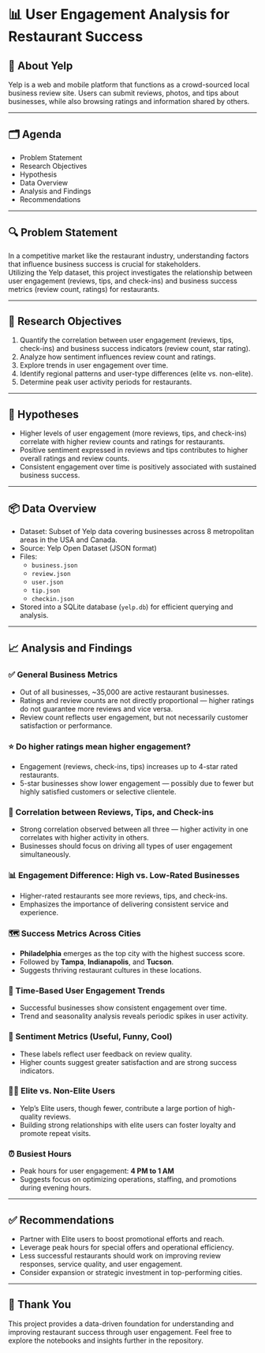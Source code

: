 # 📊 User Engagement Analysis for **Restaurant Success**

## 📌 About Yelp  
Yelp is a web and mobile platform that functions as a crowd-sourced local business review site. Users can submit reviews, photos, and tips about businesses, while also browsing ratings and information shared by others.

---

## 🗂️ Agenda  
- Problem Statement  
- Research Objectives  
- Hypothesis  
- Data Overview  
- Analysis and Findings  
- Recommendations

---

## 🔍 Problem Statement  
In a competitive market like the restaurant industry, understanding factors that influence business success is crucial for stakeholders.  
Utilizing the Yelp dataset, this project investigates the relationship between user engagement (reviews, tips, and check-ins) and business success metrics (review count, ratings) for restaurants.

---

## 🎯 Research Objectives  
1. Quantify the correlation between user engagement (reviews, tips, check-ins) and business success indicators (review count, star rating).  
2. Analyze how sentiment influences review count and ratings.  
3. Explore trends in user engagement over time.  
4. Identify regional patterns and user-type differences (elite vs. non-elite).  
5. Determine peak user activity periods for restaurants.

---

## 🧪 Hypotheses  
- Higher levels of user engagement (more reviews, tips, and check-ins) correlate with higher review counts and ratings for restaurants.  
- Positive sentiment expressed in reviews and tips contributes to higher overall ratings and review counts.  
- Consistent engagement over time is positively associated with sustained business success.

---

## 📦 Data Overview  
- Dataset: Subset of Yelp data covering businesses across 8 metropolitan areas in the USA and Canada.  
- Source: Yelp Open Dataset (JSON format)  
- Files:  
  - `business.json`  
  - `review.json`  
  - `user.json`  
  - `tip.json`  
  - `checkin.json`  
- Stored into a SQLite database (`yelp.db`) for efficient querying and analysis.

---

## 📈 Analysis and Findings  

### ✅ General Business Metrics  
- Out of all businesses, ~35,000 are active restaurant businesses.  
- Ratings and review counts are not directly proportional — higher ratings do not guarantee more reviews and vice versa.  
- Review count reflects user engagement, but not necessarily customer satisfaction or performance.

### ⭐ Do higher ratings mean higher engagement?
- Engagement (reviews, check-ins, tips) increases up to 4-star rated restaurants.  
- 5-star businesses show lower engagement — possibly due to fewer but highly satisfied customers or selective clientele.

### 🔄 Correlation between Reviews, Tips, and Check-ins  
- Strong correlation observed between all three — higher activity in one correlates with higher activity in others.  
- Businesses should focus on driving all types of user engagement simultaneously.

### 📊 Engagement Difference: High vs. Low-Rated Businesses  
- Higher-rated restaurants see more reviews, tips, and check-ins.  
- Emphasizes the importance of delivering consistent service and experience.

### 🗺️ Success Metrics Across Cities  
- **Philadelphia** emerges as the top city with the highest success score.  
- Followed by **Tampa**, **Indianapolis**, and **Tucson**.  
- Suggests thriving restaurant cultures in these locations.

### 📅 Time-Based User Engagement Trends  
- Successful businesses show consistent engagement over time.  
- Trend and seasonality analysis reveals periodic spikes in user activity.

### 💬 Sentiment Metrics (Useful, Funny, Cool)  
- These labels reflect user feedback on review quality.  
- Higher counts suggest greater satisfaction and are strong success indicators.

### 🧑‍💼 Elite vs. Non-Elite Users  
- Yelp’s Elite users, though fewer, contribute a large portion of high-quality reviews.  
- Building strong relationships with elite users can foster loyalty and promote repeat visits.

### ⏰ Busiest Hours  
- Peak hours for user engagement: **4 PM to 1 AM**  
- Suggests focus on optimizing operations, staffing, and promotions during evening hours.

---

## ✅ Recommendations  

- Partner with Elite users to boost promotional efforts and reach.  
- Leverage peak hours for special offers and operational efficiency.  
- Less successful restaurants should work on improving review responses, service quality, and user engagement.  
- Consider expansion or strategic investment in top-performing cities.  

---

## 🙏 Thank You  
This project provides a data-driven foundation for understanding and improving restaurant success through user engagement. Feel free to explore the notebooks and insights further in the repository.
